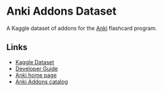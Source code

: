 # Anki Addons Dataset

A Kaggle dataset of addons for the [Anki](https://apps.ankiweb.net) flashcard program.

## Links
- [Kaggle Dataset](https://www.kaggle.com/datasets/alexeyya/anki-addons)
- [Developer Guide](doc/DeveloperGuide.md)
- [Anki home page](https://apps.ankiweb.net)
- [Anki Addons catalog](https://ankiweb.net/shared/addons)
